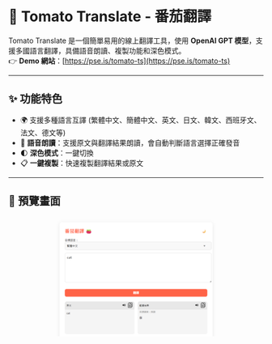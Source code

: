 # 🍅 Tomato Translate - 番茄翻譯

Tomato Translate 是一個簡單易用的線上翻譯工具，使用 **OpenAI GPT 模型**，支援多國語言翻譯，具備語音朗讀、複製功能和深色模式。  
👉 **Demo 網站**：[https://pse.is/tomato-ts](https://pse.is/tomato-ts)

---

## ✨ 功能特色

- 🌍 支援多種語言互譯 (繁體中文、簡體中文、英文、日文、韓文、西班牙文、法文、德文等)
- 🎤 **語音朗讀**：支援原文與翻譯結果朗讀，會自動判斷語言選擇正確發音
- 🌓 **深色模式**：一鍵切換
- 📋 **一鍵複製**：快速複製翻譯結果或原文

---

## 📸 預覽畫面

![Tomato Translate 預覽](static/screenshot.png)
